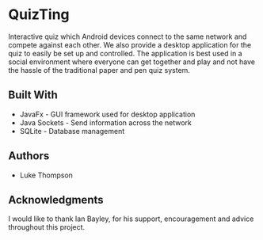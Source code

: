 # QuizTing 

Interactive quiz which Android devices connect to the same
network and compete against each other. We also provide a desktop application for
the quiz to easily be set up and controlled. The application is best used in a social
environment where everyone can get together and play and not have the hassle of
the traditional paper and pen quiz system.

## Built With

+ JavaFx - GUI framework used for desktop application
+ Java Sockets - Send information across the network
+ SQLite - Database management

## Authors

+ Luke Thompson

## Acknowledgments

I would like to thank Ian Bayley, for his support, encouragement and advice
throughout this project.

